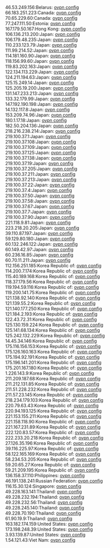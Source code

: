 46.53.249.156:Belarus: [ovpn config](vpn/46_53_249_156.ovpn)  
66.183.251.223:Canada: [ovpn config](vpn/66_183_251_223.ovpn)  
70.65.229.60:Canada: [ovpn config](vpn/70_65_229_60.ovpn)  
77.247.111.50:Estonia: [ovpn config](vpn/77_247_111_50.ovpn)  
167.179.50.167:Hong Kong: [ovpn config](vpn/167_179_50_167.ovpn)  
106.136.213.200:Japan: [ovpn config](vpn/106_136_213_200.ovpn)  
106.179.48.235:Japan: [ovpn config](vpn/106_179_48_235.ovpn)  
110.233.123.79:Japan: [ovpn config](vpn/110_233_123_79.ovpn)  
111.99.214.52:Japan: [ovpn config](vpn/111_99_214_52.ovpn)  
114.181.160.90:Japan: [ovpn config](vpn/114_181_160_90.ovpn)  
118.156.99.60:Japan: [ovpn config](vpn/118_156_99_60.ovpn)  
119.83.202.163:Japan: [ovpn config](vpn/119_83_202_163.ovpn)  
122.134.113.229:Japan: [ovpn config](vpn/122_134_113_229.ovpn)  
124.211.194.63:Japan: [ovpn config](vpn/124_211_194_63.ovpn)  
125.15.249.14:Japan: [ovpn config](vpn/125_15_249_14.ovpn)  
125.205.19.200:Japan: [ovpn config](vpn/125_205_19_200.ovpn)  
131.147.233.213:Japan: [ovpn config](vpn/131_147_233_213.ovpn)  
133.32.179.99:Japan: [ovpn config](vpn/133_32_179_99.ovpn)  
147.192.190.198:Japan: [ovpn config](vpn/147_192_190_198.ovpn)  
14.132.117.8:Japan: [ovpn config](vpn/14_132_117_8.ovpn)  
153.209.74.96:Japan: [ovpn config](vpn/153_209_74_96.ovpn)  
180.1.17.18:Japan: [ovpn config](vpn/180_1_17_18.ovpn)  
182.50.204.136:Japan: [ovpn config](vpn/182_50_204_136.ovpn)  
218.216.238.214:Japan: [ovpn config](vpn/218_216_238_214.ovpn)  
219.100.37.1:Japan: [ovpn config](vpn/219_100_37_1.ovpn)  
219.100.37.108:Japan: [ovpn config](vpn/219_100_37_108.ovpn)  
219.100.37.109:Japan: [ovpn config](vpn/219_100_37_109.ovpn)  
219.100.37.125:Japan: [ovpn config](vpn/219_100_37_125.ovpn)  
219.100.37.138:Japan: [ovpn config](vpn/219_100_37_138.ovpn)  
219.100.37.19:Japan: [ovpn config](vpn/219_100_37_19.ovpn)  
219.100.37.205:Japan: [ovpn config](vpn/219_100_37_205.ovpn)  
219.100.37.211:Japan: [ovpn config](vpn/219_100_37_211.ovpn)  
219.100.37.213:Japan: [ovpn config](vpn/219_100_37_213.ovpn)  
219.100.37.22:Japan: [ovpn config](vpn/219_100_37_22.ovpn)  
219.100.37.4:Japan: [ovpn config](vpn/219_100_37_4.ovpn)  
219.100.37.50:Japan: [ovpn config](vpn/219_100_37_50.ovpn)  
219.100.37.58:Japan: [ovpn config](vpn/219_100_37_58.ovpn)  
219.100.37.67:Japan: [ovpn config](vpn/219_100_37_67.ovpn)  
219.100.37.7:Japan: [ovpn config](vpn/219_100_37_7.ovpn)  
219.100.37.90:Japan: [ovpn config](vpn/219_100_37_90.ovpn)  
221.118.9.81:Japan: [ovpn config](vpn/221_118_9_81.ovpn)  
223.218.20.205:Japan: [ovpn config](vpn/223_218_20_205.ovpn)  
39.110.87.197:Japan: [ovpn config](vpn/39_110_87_197.ovpn)  
59.129.80.180:Japan: [ovpn config](vpn/59_129_80_180.ovpn)  
60.132.246.122:Japan: [ovpn config](vpn/60_132_246_122.ovpn)  
60.149.42.97:Japan: [ovpn config](vpn/60_149_42_97.ovpn)  
60.236.16.85:Japan: [ovpn config](vpn/60_236_16_85.ovpn)  
60.70.11.211:Japan: [ovpn config](vpn/60_70_11_211.ovpn)  
112.156.251.185:Korea Republic of: [ovpn config](vpn/112_156_251_185.ovpn)  
114.200.7.174:Korea Republic of: [ovpn config](vpn/114_200_7_174.ovpn)  
115.40.189.168:Korea Republic of: [ovpn config](vpn/115_40_189_168.ovpn)  
118.37.179.56:Korea Republic of: [ovpn config](vpn/118_37_179_56.ovpn)  
119.194.59.116:Korea Republic of: [ovpn config](vpn/119_194_59_116.ovpn)  
119.200.141.75:Korea Republic of: [ovpn config](vpn/119_200_141_75.ovpn)  
121.138.92.140:Korea Republic of: [ovpn config](vpn/121_138_92_140.ovpn)  
121.139.55.2:Korea Republic of: [ovpn config](vpn/121_139_55_2.ovpn)  
121.140.177.250:Korea Republic of: [ovpn config](vpn/121_140_177_250.ovpn)  
121.184.2.193:Korea Republic of: [ovpn config](vpn/121_184_2_193.ovpn)  
122.43.72.31:Korea Republic of: [ovpn config](vpn/122_43_72_31.ovpn)  
125.130.159.224:Korea Republic of: [ovpn config](vpn/125_130_159_224.ovpn)  
125.141.68.134:Korea Republic of: [ovpn config](vpn/125_141_68_134.ovpn)  
125.242.132.229:Korea Republic of: [ovpn config](vpn/125_242_132_229.ovpn)  
14.45.34.146:Korea Republic of: [ovpn config](vpn/14_45_34_146.ovpn)  
175.116.156.153:Korea Republic of: [ovpn config](vpn/175_116_156_153.ovpn)  
175.126.160.163:Korea Republic of: [ovpn config](vpn/175_126_160_163.ovpn)  
175.194.92.191:Korea Republic of: [ovpn config](vpn/175_194_92_191.ovpn)  
175.196.141.201:Korea Republic of: [ovpn config](vpn/175_196_141_201.ovpn)  
175.201.167.180:Korea Republic of: [ovpn config](vpn/175_201_167_180.ovpn)  
1.226.143.9:Korea Republic of: [ovpn config](vpn/1_226_143_9.ovpn)  
211.209.187.68:Korea Republic of: [ovpn config](vpn/211_209_187_68.ovpn)  
211.212.131.85:Korea Republic of: [ovpn config](vpn/211_212_131_85.ovpn)  
211.51.228.232:Korea Republic of: [ovpn config](vpn/211_51_228_232.ovpn)  
211.57.23.145:Korea Republic of: [ovpn config](vpn/211_57_23_145.ovpn)  
218.234.179.103:Korea Republic of: [ovpn config](vpn/218_234_179_103.ovpn)  
220.79.63.43:Korea Republic of: [ovpn config](vpn/220_79_63_43.ovpn)  
220.94.193.125:Korea Republic of: [ovpn config](vpn/220_94_193_125.ovpn)  
221.153.155.211:Korea Republic of: [ovpn config](vpn/221_153_155_211.ovpn)  
221.158.118.90:Korea Republic of: [ovpn config](vpn/221_158_118_90.ovpn)  
221.167.231.89:Korea Republic of: [ovpn config](vpn/221_167_231_89.ovpn)  
222.120.83.57:Korea Republic of: [ovpn config](vpn/222_120_83_57.ovpn)  
222.233.20.218:Korea Republic of: [ovpn config](vpn/222_233_20_218.ovpn)  
27.126.35.196:Korea Republic of: [ovpn config](vpn/27_126_35_196.ovpn)  
39.116.225.97:Korea Republic of: [ovpn config](vpn/39_116_225_97.ovpn)  
58.122.165.169:Korea Republic of: [ovpn config](vpn/58_122_165_169.ovpn)  
58.234.53.205:Korea Republic of: [ovpn config](vpn/58_234_53_205.ovpn)  
59.20.65.27:Korea Republic of: [ovpn config](vpn/59_20_65_27.ovpn)  
59.21.209.195:Korea Republic of: [ovpn config](vpn/59_21_209_195.ovpn)  
136.158.37.110:Philippines: [ovpn config](vpn/136_158_37_110.ovpn)  
46.191.138.241:Russian Federation: [ovpn config](vpn/46_191_138_241.ovpn)  
116.15.30.124:Singapore: [ovpn config](vpn/116_15_30_124.ovpn)  
49.228.163.141:Thailand: [ovpn config](vpn/49_228_163_141.ovpn)  
49.228.232.194:Thailand: [ovpn config](vpn/49_228_232_194.ovpn)  
49.228.232.56:Thailand: [ovpn config](vpn/49_228_232_56.ovpn)  
49.228.245.140:Thailand: [ovpn config](vpn/49_228_245_140.ovpn)  
49.228.70.190:Thailand: [ovpn config](vpn/49_228_70_190.ovpn)  
61.90.19.9:Thailand: [ovpn config](vpn/61_90_19_9.ovpn)  
163.182.174.159:United States: [ovpn config](vpn/163_182_174_159.ovpn)  
173.198.248.39:United States: [ovpn config](vpn/173_198_248_39.ovpn)  
3.93.139.87:United States: [ovpn config](vpn/3_93_139_87.ovpn)  
1.54.121.43:Viet Nam: [ovpn config](vpn/1_54_121_43.ovpn)  
